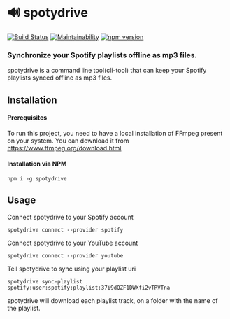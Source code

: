 # :loud_sound: spotydrive

[![Build Status](https://travis-ci.org/emersonsoares/spotydrive.svg?branch=master)](https://travis-ci.org/emersonsoares/spotydrive)
[![Maintainability](https://api.codeclimate.com/v1/badges/9787c59674c2d58cbebe/maintainability)](https://codeclimate.com/github/emersonsoares/spotydrive/maintainability)
[![npm version](https://badge.fury.io/js/spotydrive.svg)](https://badge.fury.io/js/spotydrive)

### Synchronize your Spotify playlists offline as mp3 files.

spotydrive is a command line tool(cli-tool) that can keep your Spotify playlists synced offline as mp3 files.

## Installation

#### Prerequisites

To run this project, you need to have a local installation of FFmpeg present on your system. You can download it from https://www.ffmpeg.org/download.html

#### Installation via NPM

```console
npm i -g spotydrive
```

## Usage

Connect spotydrive to your Spotify account

```console
spotydrive connect --provider spotify
```

Connect spotydrive to your YouTube account

```console
spotydrive connect --provider youtube
```

Tell spotydrive to sync using your playlist uri

```console
spotydrive sync-playlist spotify:user:spotify:playlist:37i9dQZF1DWXfi2vTRVTna
```

spotydrive will download each playlist track, on a folder with the name of the playlist.
